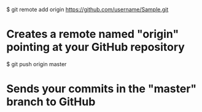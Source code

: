 $ git remote add origin https://github.com/username/Sample.git
# Creates a remote named "origin" pointing at your GitHub repository


$ git push origin master
# Sends your commits in the "master" branch to GitHub
